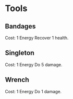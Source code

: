 # Tools
## Bandages
Cost: 1 Energy
Recover 1 health.
## Singleton
Cost: 1 Energy
Do 5 damage.
## Wrench
Cost: 1 Energy
Do 1 damage.